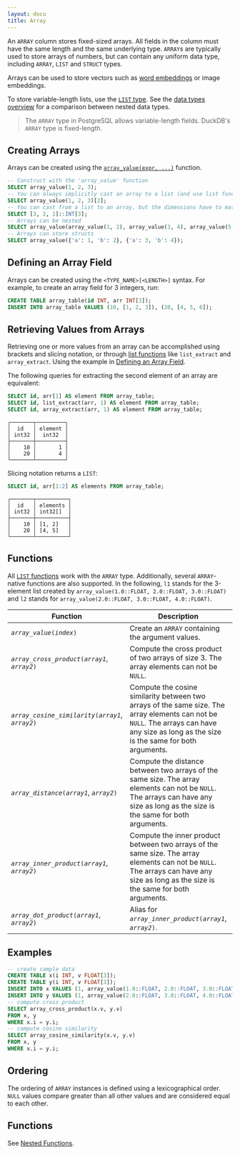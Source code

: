 ```yaml
---
layout: docu
title: Array
---
```


An `ARRAY` column stores fixed-sized arrays. All fields in the column must have the same length and the same underlying type. `ARRAY`s are typically used to store arrays of numbers, but can contain any uniform data type, including `ARRAY`, `LIST` and `STRUCT` types.

Arrays can be used to store vectors such as [word embeddings](https://en.wikipedia.org/wiki/Word_embedding) or image embeddings.

To store variable-length lists, use the [`LIST` type](list). See the [data types overview](../../sql/data_types/overview) for a comparison between nested data types.

> The `ARRAY` type in PostgreSQL allows variable-length fields. DuckDB's `ARRAY` type is fixed-length.

## Creating Arrays

Arrays can be created using the [`array_value(expr, ...)`](../functions/nested#list-functions) function.

```sql
-- Construct with the 'array_value' function
SELECT array_value(1, 2, 3);
-- You can always implicitly cast an array to a list (and use list functions, like list_extract, '[i]')
SELECT array_value(1, 2, 3)[2];
-- You can cast from a list to an array, but the dimensions have to match up!
SELECT [3, 2, 1]::INT[3];
-- Arrays can be nested
SELECT array_value(array_value(1, 2), array_value(3, 4), array_value(5, 6));
-- Arrays can store structs
SELECT array_value({'a': 1, 'b': 2}, {'a': 3, 'b': 4});
```

## Defining an Array Field

Arrays can be created using the `<TYPE_NAME>[<LENGTH>]` syntax. For example, to create an array field for 3 integers, run:

```sql
CREATE TABLE array_table(id INT, arr INT[3]);
INSERT INTO array_table VALUES (10, [1, 2, 3]), (20, [4, 5, 6]);
```

## Retrieving Values from Arrays

Retrieving one or more values from an array can be accomplished using brackets and slicing notation, or through [list functions](../functions/nested#list-functions) like `list_extract` and `array_extract`. Using the example in [Defining an Array Field](#defining-an-array-field).

The following queries for extracting the second element of an array are equivalent:

```sql
SELECT id, arr[1] AS element FROM array_table;
SELECT id, list_extract(arr, 1) AS element FROM array_table;
SELECT id, array_extract(arr, 1) AS element FROM array_table;
```

```text
┌───────┬─────────┐
│  id   │ element │
│ int32 │  int32  │
├───────┼─────────┤
│    10 │       1 │
│    20 │       4 │
└───────┴─────────┘
```

Slicing notation returns a `LIST`:

```sql
SELECT id, arr[1:2] AS elements FROM array_table;
```

```text
┌───────┬──────────┐
│  id   │ elements │
│ int32 │ int32[]  │
├───────┼──────────┤
│    10 │ [1, 2]   │
│    20 │ [4, 5]   │
└───────┴──────────┘
```

## Functions

All [`LIST` functions](../functions/nested#list-functions) work with the `ARRAY` type. Additionally, several `ARRAY`-native functions are also supported.
In the following, `l1` stands for the 3-element list created by `array_value(1.0::FLOAT, 2.0::FLOAT, 3.0::FLOAT)` and `l2` stands for `array_value(2.0::FLOAT, 3.0::FLOAT, 4.0::FLOAT)`.

| Function | Description | Example | Result |
|----|-----|-------|---|
| *`array_value`*`(`*`index`*`)`                          | Create an `ARRAY` containing the argument values.                                                                                                                                         | `array_value(1.0::FLOAT, 2.0::FLOAT, 3.0::FLOAT)` | `[1.0, 2.0, 3.0]`   |
| *`array_cross_product`*`(`*`array1`*, *`array2`*`)`     | Compute the cross product of two arrays of size 3. The array elements can not be `NULL`.                                                                                                  | `array_cross_product(l1, l2)`                     | `[-1.0, 2.0, -1.0]` |
| *`array_cosine_similarity`*`(`*`array1`*, *`array2`*`)` | Compute the cosine similarity between two arrays of the same size. The array elements can not be `NULL`. The arrays can have any size as long as the size is the same for both arguments. | `array_cosine_similarity(l1, l2)`                 | `0.9925833`         |
| *`array_distance`*`(`*`array1`*, *`array2`*`)`          | Compute the distance between two arrays of the same size. The array elements can not be `NULL`. The arrays can have any size as long as the size is the same for both arguments.          | `array_distance(l1, l2)`                          | `1.7320508`         |
| *`array_inner_product`*`(`*`array1`*, *`array2`*`)`     | Compute the inner product between two arrays of the same size. The array elements can not be `NULL`. The arrays can have any size as long as the size is the same for both arguments.     | `array_inner_product(l1, l2)`                     | `20.0`              |
| *`array_dot_product`*`(`*`array1`*, *`array2`*`)`       | Alias for *`array_inner_product`*`(`*`array1`*, *`array2`*`)`.                                                                                                                            | `array_dot_product(l1, l2)`                       | `20.0`              |

## Examples

```sql
-- create sample data
CREATE TABLE x(i INT, v FLOAT[3]);
CREATE TABLE y(i INT, v FLOAT[3]);
INSERT INTO x VALUES (1, array_value(1.0::FLOAT, 2.0::FLOAT, 3.0::FLOAT));
INSERT INTO y VALUES (1, array_value(2.0::FLOAT, 3.0::FLOAT, 4.0::FLOAT));
-- compute cross product
SELECT array_cross_product(x.v, y.v)
FROM x, y
WHERE x.i = y.i;
-- compute cosine similarity
SELECT array_cosine_similarity(x.v, y.v)
FROM x, y
WHERE x.i = y.i;
```

## Ordering

The ordering of `ARRAY` instances is defined using a lexicographical order. `NULL` values compare greater than all other values and are considered equal to each other.

## Functions

See [Nested Functions](../../sql/functions/nested).
